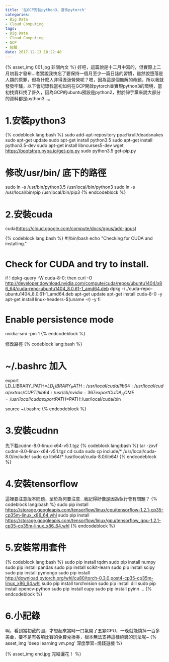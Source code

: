```yaml
---
title: '在GCP安裝python3，運作pytorch'
categories:
- Big Data
- Cloud Computing
tags:
- Big Data
- Cloud Computing
- GCP
- 經驗
date: 2017-12-13 18:22:48
---
```

{% asset_img 001.jpg 非關內文 %}
好吧，這篇說是十二月中寫的，但實際上二月初我才發布...老實說我快忘了要保持一個月至少一篇日誌的習慣，雖然說墮落是人類的原罪，但為什麼人非得汲汲營營呢？嗯，因為這是個無解的命題，所以我就發發牢騷，以下會記錄我當初如何在GCP開啟pytorch並實現python3的環境，當初找資料找了許久，因為GCP的ubuntu預設是python2，對於伸手黨來說大部分的資料都是python3...。

<!--more-->
# 1.安裝python3
{% codeblock lang:bash %}
sudo add-apt-repository ppa:fkrull/deadsnakes
sudo apt-get update
sudo apt-get install python3.5
sudo apt-get install python3.5-dev
sudo apt-get install libncurses5-dev
wget https://bootstrap.pypa.io/get-pip.py
sudo python3.5 get-pip.py
# 修改/usr/bin/ 底下的路徑
sudo ln -s /usr/bin/python3.5 /usr/local/bin/python3
sudo ln -s /usr/local/bin/pip /usr/local/bin/pip3
{% endcodeblock %}
# 2.安裝cuda

cuda(https://cloud.google.com/compute/docs/gpus/add-gpus)

{% codeblock lang:bash %}
#!/bin/bash
echo "Checking for CUDA and installing."
# Check for CUDA and try to install.
if ! dpkg-query -W cuda-8-0; then
  curl -O http://developer.download.nvidia.com/compute/cuda/repos/ubuntu1404/x86_64/cuda-repo-ubuntu1404_8.0.61-1_amd64.deb
  dpkg -i ./cuda-repo-ubuntu1404_8.0.61-1_amd64.deb
  apt-get update
  apt-get install cuda-8-0 -y
  apt-get install linux-headers-$(uname -r) -y
fi
# Enable persistence mode

nvidia-smi -pm 1
{% endcodeblock %}

修改路徑
{% codeblock lang:bash %}
# ~/.bashrc 加入
export LD_LIBRARY_PATH=$LD_LIBRARY_PATH:/usr/local/cuda/lib64:/usr/local/cuda/extras/CUPTI/lib64:/usr/lib/nvidia-367
export CUDA_HOME=/usr/local/cuda
export PATH=$PATH:/usr/local/cuda/bin

source ~/.bashrc
{% endcodeblock %}


# 3.安裝cudnn
先下載cudnn-8.0-linux-x64-v5.1.tgz
{% codeblock lang:bash %}
tar -zxvf cudnn-8.0-linux-x64-v5.1.tgz
cd cuda
sudo cp include/* /usr/local/cuda-8.0/include/
sudo cp lib64/* /usr/local/cuda-8.0/lib64/
{% endcodeblock %}

# 4.安裝tensorflow
這裡要注意版本問題，至於為何要注意...我記得好像是因為執行會有問題？
{% codeblock lang:bash %}
sudo pip install https://storage.googleapis.com/tensorflow/linux/cpu/tensorflow-1.2.1-cp35-cp35m-linux_x86_64.whl
sudo pip install https://storage.googleapis.com/tensorflow/linux/gpu/tensorflow_gpu-1.2.1-cp35-cp35m-linux_x86_64.whl
{% endcodeblock %}

# 5.安裝常用套件
{% codeblock lang:bash %}
sudo pip install tqdm
sudo pip install numpy
sudo pip install pandas
sudo pip install scikit-learn
sudo pip install scipy
sudo pip install pymongo
sudo pip install http://download.pytorch.org/whl/cu80/torch-0.3.0.post4-cp35-cp35m-linux_x86_64.whl
sudo pip install torchvision
sudo pip install dill
sudo pip install opencv-python
sudo pip install cupy
sudo pip install pyinn 
...
{% endcodeblock %}

# 6.小記錄
啊，看到當初截的圖，才想起來當時一口氣開了五顆GPU，一晚就能燒掉一百多美金，要不是有各項比賽的免費兌換券，根本無法支持這樣燒錢的玩法呢~
{% asset_img 'deep learning vm.png' 深度學習=燒錢遊戲 %}


{% asset_img end.jpg 完結灑花！ %}